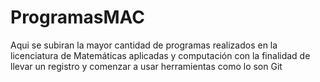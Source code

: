 # ProgramasMAC
Aqui se subiran la mayor cantidad de programas realizados en la licenciatura de Matemáticas aplicadas y computación con la finalidad de llevar un registro y comenzar a usar herramientas como lo son Git
